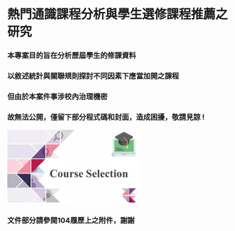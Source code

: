 # 熱門通識課程分析與學生選修課程推薦之研究
### 本專案目的旨在分析歷屆學生的修課資料<br>
### 以敘述統計與關聯規則探討不同因素下應當加開之課程<br>
### 但由於本案件事涉校內治理機密<br>
### 故無法公開，僅留下部分程式碼和封面，造成困擾，敬請見諒 !<br>

<img src="./Course-Selection.png" alt="Course-Selection" width="60%" height="60%"><br>

### 文件部分請參閱104履歷上之附件，謝謝
